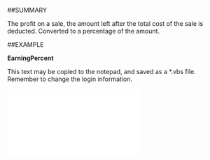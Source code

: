 

##SUMMARY

The profit on a sale, the amount left after the total cost of the sale is deducted. Converted to a percentage of the amount.


##EXAMPLE

**EarningPercent**

This text may be copied to the notepad, and saved as a *.vbs file. Remember to change the login information.

![](../../Examples/vbs/SOSale.EarningPercent.vbs.txt)





